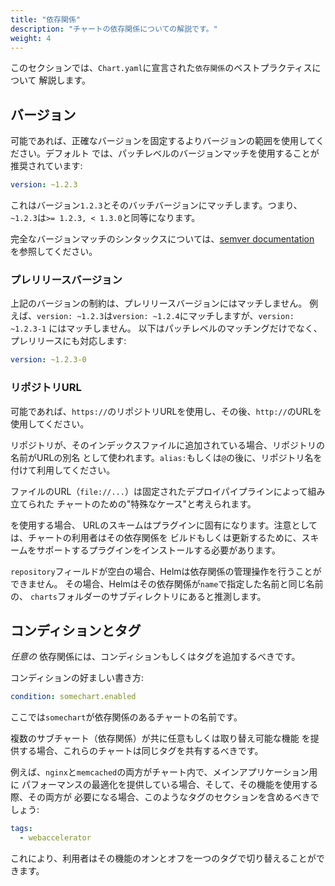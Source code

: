 ```yaml
---
title: "依存関係"
description: "チャートの依存関係についての解説です。"
weight: 4
---
```


このセクションでは、`Chart.yaml`に宣言された`依存関係`のベストプラクティスについて
解説します。

## バージョン

可能であれば、正確なバージョンを固定するよりバージョンの範囲を使用してください。デフォルト
では、パッチレベルのバージョンマッチを使用することが推奨されています:

```yaml
version: ~1.2.3
```

これはバージョン`1.2.3`とそのバッチバージョンにマッチします。つまり、
`~1.2.3`は`>= 1.2.3, < 1.3.0`と同等になります。

完全なバージョンマッチのシンタックスについては、[semver
documentation](https://github.com/Masterminds/semver#checking-version-constraints)
を参照してください。

### プレリリースバージョン

上記のバージョンの制約は、プレリリースバージョンにはマッチしません。
例えば、`version: ~1.2.3`は`version: ~1.2.4`にマッチしますが、`version: ~1.2.3-1`
にはマッチしません。
以下はパッチレベルのマッチングだけでなく、プレリリースにも対応します:

```yaml
version: ~1.2.3-0
```

### リポジトリURL

可能であれば、`https://`のリポジトリURLを使用し、その後、`http://`のURLを使用してください。

リポジトリが、そのインデックスファイルに追加されている場合、リポジトリの名前がURLの別名
として使われます。`alias:`もしくは`@`の後に、リポジトリ名を付けて利用してください。

ファイルのURL（`file://...`）は固定されたデプロイパイプラインによって組み立てられた
チャートのための"特殊なケース"と考えられます。

を使用する場合、
URLのスキームはプラグインに固有になります。注意としては、チャートの利用者はその依存関係を
ビルドもしくは更新するために、スキームをサポートするプラグインをインストールする必要があります。

`repository`フィールドが空白の場合、Helmは依存関係の管理操作を行うことができません。
その場合、Helmはその依存関係が`name`で指定した名前と同じ名前の、
`charts`フォルダーのサブディレクトリにあると推測します。

## コンディションとタグ

 _任意の_ 依存関係には、コンディションもしくはタグを追加するべきです。

コンディションの好ましい書き方:

```yaml
condition: somechart.enabled
```

ここでは`somechart`が依存関係のあるチャートの名前です。

複数のサブチャート（依存関係）が共に任意もしくは取り替え可能な機能
を提供する場合、これらのチャートは同じタグを共有するべきです。

例えば、`nginx`と`memcached`の両方がチャート内で、メインアプリケーション用に
パフォーマンスの最適化を提供している場合、そして、その機能を使用する際、その両方が
必要になる場合、このようなタグのセクションを含めるべきでしょう:

```yaml
tags:
  - webaccelerator
```

これにより、利用者はその機能のオンとオフを一つのタグで切り替えることができます。
